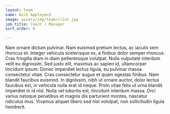 ```yaml
---
layout: team
name: Nick Appleyard
image: assets/img/team/clint.jpg
job_title: Coach / Manager
sort_order: 8

---
```


Nam ornare dictum pulvinar. Nam euismod pretium lectus, ac iaculis sem rhoncus et. Integer vehicula scelerisque ex, a finibus dolor semper rhoncus. Cras fringilla diam in diam pellentesque volutpat. Nulla vulputate interdum velit eu dignissim. Sed justo elit, maximus ac sapien id, ullamcorper tincidunt ipsum. Donec imperdiet lectus ligula, eu pulvinar massa consectetur vitae. Cras consectetur augue et quam egestas finibus. Nam blandit faucibus euismod. In dignissim, nibh ut ornare auctor, dolor lectus faucibus est, in vehicula nulla erat id neque. Proin vitae felis ut urna blandit imperdiet in id nisl. Nulla vel lobortis est, tincidunt interdum massa. Orci varius natoque penatibus et magnis dis parturient montes, nascetur ridiculus mus. Vivamus aliquet libero sed nisl volutpat, non sollicitudin ligula hendrerit.